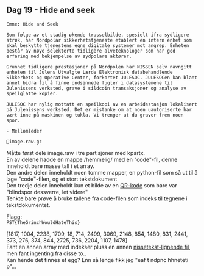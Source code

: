 ## Dag 19 - Hide and seek

```
Emne: Hide and Seek

Som følge av et stadig økende trusselbilde, spesielt ifra sydligere strøk, har Nordpolar sikkerhetstjeneste etablert en intern enhet som skal beskytte tjenestens egne digitale systemer mot angrep. Enheten består av nøye selekterte tidligere alveteknologer som har god erfaring med bekjempelse av sydpolare aktører.

Grunnet tidligere prestasjoner på Nordpolen har NISSEN selv navngitt enheten til Julens Utvalgte Lærde Elektronisk databehandlende Sikkerhets og Operative Center, forkortet JULESOC. JULESOCen kan blant annet bidra til å finne ondsinnede fugler i datasystemene til Julenissens verksted, grave i sildcoin transaksjoner og analyse av speilglatte kopier.

JULESOC har nylig mottatt en speilkopi av en arbeidsstasjon lokalisert på Julenissens verksted. Det er mistanke om at noen uautoriserte har vært inne på maskinen og tukla. Vi trenger at du graver frem noen spor.

- Mellomleder

📎image.raw.gz
```

Måtte først dele image.raw i tre partisjoner med kpartx.\
En av delene hadde en mappe /hemmelig/ med en "code"-fil, denne inneholdt bare masse tall i et array.\
Den andre delen inneholdt noen tomme mapper, en python-fil som så ut til å lage "code"-filen, og et stort tekstdokument\
Den tredje delen inneholdt kun et bilde av en [QR-kode](Partisjoner/qr-kode.png) som bare var "blindspor dessverre, let videre"\
Tenkte bare prøve å bruke tallene fra code-filen som indeks til tegnene i tekstdokumentet.

Flagg:\
`PST{TheGrinchWouldHateThis}`

[1817, 1004, 2238, 1709, 18, 714, 2499, 3069, 2148, 854, 1480, 831, 2441, 373, 276, 374, 844, 2725, 736, 2204, 1107, 1478]\
Fant en annen array med indekser pluss en annen [nissetekst-lignende fil](nissetekst_2), men fant ingenting fra disse to..\
Kan hende det finnes et egg? Enn så lenge fikk jeg "eaf t ndpnc hhneteti p"...

